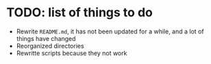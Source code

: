 # TODO: list of things to do

* Rewrite `README.md`, it has not been updated for a while, and a lot of things have changed
* Reorganized directories
* Rewritte scripts because they not work
